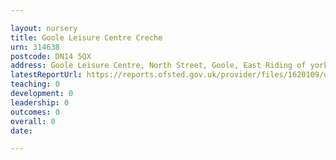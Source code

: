 ```yaml
---

layout: nursery
title: Goole Leisure Centre Creche
urn: 314638
postcode: DN14 5QX
address: Goole Leisure Centre, North Street, Goole, East Riding of yorkshire, DN14 5QX
latestReportUrl: https://reports.ofsted.gov.uk/provider/files/1620109/urn/314638.pdf
teaching: 0
development: 0
leadership: 0
outcomes: 0
overall: 0
date: 

---
```

